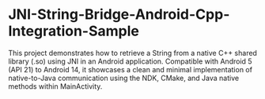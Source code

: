 # JNI-String-Bridge-Android-Cpp-Integration-Sample
This project demonstrates how to retrieve a String from a native C++ shared library (.so) using JNI in an Android application. Compatible with Android 5 (API 21) to Android 14, it showcases a clean and minimal implementation of native-to-Java communication using the NDK, CMake, and Java native methods within MainActivity.
